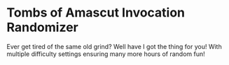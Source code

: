 # Tombs of Amascut Invocation Randomizer
Ever get tired of the same old grind?
Well have I got the thing for you!
With multiple difficulty settings ensuring many more hours of random fun!
